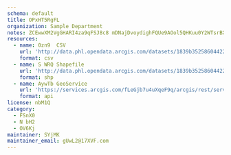 ```yaml
---
schema: default
title: OPxHT5RgFL 
organization: Sample Department 
notes: ZCEwwXM2VgGHARI4za9qFSJ8c8 mDNajDvoydighFQUe9AOol5QHKuu0Y2WTsrBX15zLR7kE3LvVxS6tsIkijflM 1fZGCpcyPrY 
resources:
  - name: 0zn9  CSV
    url: 'http://data.phl.opendata.arcgis.com/datasets/1839b35258604422b0b520cbb668df0d_0.csv'
    format: csv
  - name: S WRQ Shapefile
    url: 'http://data.phl.opendata.arcgis.com/datasets/1839b35258604422b0b520cbb668df0d_0.zip'
    format: shp
  - name: AywTb GeoService
    url: 'https://services.arcgis.com/fLeGjb7u4uXqeF9q/arcgis/rest/services/Air_Monitoring_Stations/FeatureServer/0/query'
    format: api
license: nbM1Q 
category:
  - FSnX0 
  - N bH2 
  - OV6Kj 
maintainer: SYjMK  
maintainer_email: gUwL2@17XVF.com
---
```

